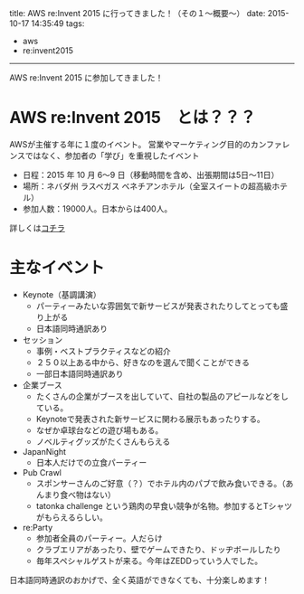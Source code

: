 title: AWS re:Invent 2015 に行ってきました！（その１〜概要〜）
date: 2015-10-17 14:35:49
tags:
- aws
- re:invent2015
---

AWS re:Invent 2015 に参加してきました！

<!-- more -->

# AWS re:Invent 2015　とは？？？

AWSが主催する年に１度のイベント。
営業やマーケティング目的のカンファレンスではなく、参加者の「学び」を重視したイベント

- 日程：2015 年 10 月 6～9 日（移動時間を含め、出張期間は5日〜11日）
- 場所：ネバダ州 ラスベガス ベネチアンホテル（全室スイートの超高級ホテル）
- 参加人数：19000人。日本からは400人。

詳しくは[コチラ](http://reinvent.awseventsjapan.com/)

# 主なイベント

- Keynote（基調講演）
  - パーティーみたいな雰囲気で新サービスが発表されたりしてとっても盛り上がる
  - 日本語同時通訳あり
- セッション
  - 事例・ベストプラクティスなどの紹介
  - ２５０以上ある中から、好きなのを選んで聞くことができる
  - 一部日本語同時通訳あり
- 企業ブース
  - たくさんの企業がブースを出していて、自社の製品のアピールなどをしている。
  - Keynoteで発表された新サービスに関わる展示もあったりする。
  - なぜか卓球台などの遊び場もある。
  - ノベルティグッズがたくさんもらえる
- JapanNight
  - 日本人だけでの立食パーティー
- Pub Crawl
  - スポンサーさんのご好意（？）でホテル内のパブで飲み食いできる。（あんまり食べ物はない）
  - tatonka challenge という鶏肉の早食い競争が名物。参加するとTシャツがもらえるらしい。
- re:Party
  - 参加者全員のパーティー。人だらけ
  - クラブエリアがあったり、壁でゲームできたり、ドッヂボールしたり
  - 毎年スペシャルゲストが来る。今年はZEDDっていう人でした。

日本語同時通訳のおかげで、全く英語ができなくても、十分楽しめます！
